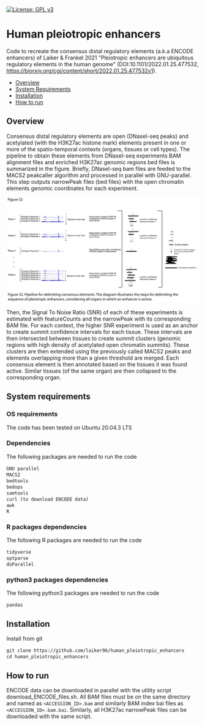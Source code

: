 
[![License: GPL v3](https://img.shields.io/badge/License-GPLv3-blue.svg)](https://www.gnu.org/licenses/gpl-3.0)
# Human pleiotropic enhancers

Code to recreate the consensus distal regulatory elements (a.k.a ENCODE enhancers) of Laiker & Frankel 2021 "Pleiotropic enhancers are ubiquitous regulatory elements in the human genome" (DOI:10.1101/2022.01.25.477532, https://biorxiv.org/cgi/content/short/2022.01.25.477532v1).


- [Overview](#overview)
- [System Requirements](#system-requirements)
- [Installation](#installation)
- [How to run](#how-to-run)

## Overview

Consensus distal regulatory elements are open (DNaseI-seq peaks) and acetylated (with the H3K27ac histone mark) elements present in one or more of the 
spatio-temporal contexts (organs, tissues or cell types). The pipeline to obtain these elements from DNaseI-seq experiments BAM alignment files and
enriched H3K27ac genomic regions bed files is summarized in the figure. Briefly, DNaseI-seq bam files are feeded to the MACS2 peakcaller algorithm and processed in parallel with GNU-parallel. This step outputs narrowPeak files (bed files) with the open chromatin elements genomic coordinates for each experiment. 


![alt text](pipelineS2.png "pipeline")


Then, the Signal To Noise Ratio (SNR) of each of these experiments is estimated with featureCounts and the narrowPeak with its corresponding BAM file. For each context, the higher SNR experiment is used as an anchor to create summit confidence intervals for each tissue. These intervals are then intersected between tissues to create summit clusters (genomic regions with high density of acetylated open chromatin summits). These clusters are then extended using the previously called MACS2 peaks and elements overlapping more than a given threshold are merged. Each consensus element is then annotated based on the tissues it was found active. Similar tissues (of the same organ) are then collapsed to the corresponding organ.


## System requirements
### OS requirements
The code has been tested on Ubuntu 20.04.3 LTS

### Dependencies
The following packages are needed to run the code

```
GNU parallel
MACS2
bedtools
bedops
samtools
curl (to download ENCODE data)
awk
R
```

### R packages dependencies
The following R packages are needed to run the code

```
tidyverse
optparse
doParallel
```

### python3 packages dependencies
The following python3 packages are needed to run the code

```
pandas
```

## Installation
Install from git
```
git clone https://github.com/laiker96/human_pleiotropic_enhancers
cd human_pleiotropic_enhancers
```

## How to run
ENCODE data can be downloaded in parallel with the utility script download_ENCODE_files.sh. All BAM files must be on the same directory and named as ```<ACCESSION_ID>.bam``` and similarly BAM index bai files as ```<ACCESSION_ID>.bam.bai```. Similarly, all H3K27ac narrowPeak files can be downloaded with the same script. 
